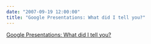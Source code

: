 ```yaml
---
date: "2007-09-19 12:00:00"
title: "Google Presentations: What did I tell you?"
---
```


[Google Presentations: What did I tell you?](/lemire/blog/2007/09-19-google-presentations-what-did-i-tell-you)

